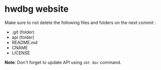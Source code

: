 # hwdbg website

Make sure to not delete the following files and folders on the next commit :
- .git (folder)
- api (folder)
- README.md
- CNAME
- LICENSE

**Note**: Don't forget to update API using `sbt doc` command.